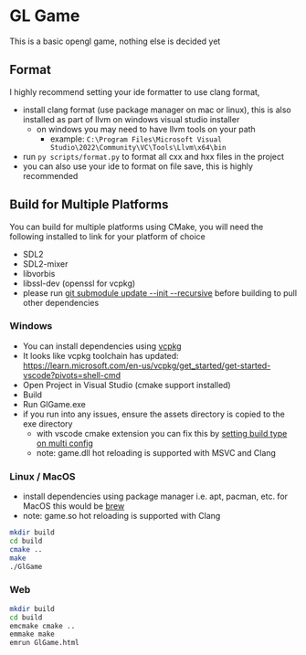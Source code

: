 # GL Game

This is a basic opengl game, nothing else is decided yet

## Format

I highly recommend setting your ide formatter to use clang format,

- install clang format (use package manager on mac or linux), this is also installed as part of llvm on windows visual studio installer
  - on windows you may need to have llvm tools on your path
    - example: `C:\Program Files\Microsoft Visual Studio\2022\Community\VC\Tools\Llvm\x64\bin`
- run `py scripts/format.py` to format all cxx and hxx files in the project
- you can also use your ide to format on file save, this is highly recommended

## Build for Multiple Platforms

You can build for multiple platforms using CMake, you will need the following installed to link for your platform of choice

- SDL2
- SDL2-mixer
- libvorbis
- libssl-dev (openssl for vcpkg)
- please run [git submodule update --init --recursive](https://git-scm.com/book/en/v2/Git-Tools-Submodules) before building to pull other dependencies

### Windows

- You can install dependencies using [vcpkg](https://github.com/microsoft/vcpkg)
- It looks like vcpkg toolchain has updated: https://learn.microsoft.com/en-us/vcpkg/get_started/get-started-vscode?pivots=shell-cmd 
- Open Project in Visual Studio (cmake support installed)
- Build
- Run GlGame.exe
- if you run into any issues, ensure the assets directory is copied to the exe directory
  - with vscode cmake extension you can fix this by [setting build type on multi config](https://github.com/microsoft/vscode-cmake-tools/issues/1298)
  - note: game.dll hot reloading is supported with MSVC and Clang

### Linux / MacOS

- install dependencies using package manager i.e. apt, pacman, etc. for MacOS this would be [brew](https://brew.sh/)
- note: game.so hot reloading is supported with Clang

```zsh
mkdir build
cd build
cmake ..
make
./GlGame
```

### Web

```zsh
mkdir build
cd build
emcmake cmake ..
emmake make
emrun GlGame.html
```
